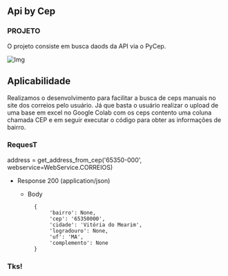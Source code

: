 ## Api by Cep


### PROJETO

O projeto consiste em busca daods da API via o PyCep.

![Img](https://user-images.githubusercontent.com/63813811/194682655-63c7a583-3f56-4258-bb4c-291416bf97c2.png)


## Aplicabilidade

Realizamos o desenvolvimento para facilitar a busca de ceps manuais no site dos correios pelo usuário. Já que basta o usuário realizar o upload de uma base em excel no Google Colab com os ceps contento uma coluna chamada CEP e em seguir executar o código para  obter as informações de bairro.


### RequesT

 address = get_address_from_cep('65350-000', webservice=WebService.CORREIOS)
  
+ Response 200 (application/json)

    + Body

            {
                 'bairro': None,
                 'cep': '65350000',
                 'cidade': 'Vitória do Mearim',
                 'logradouro': None,
                 'uf': 'MA',
                 'complemento': None
            }


### Tks!
